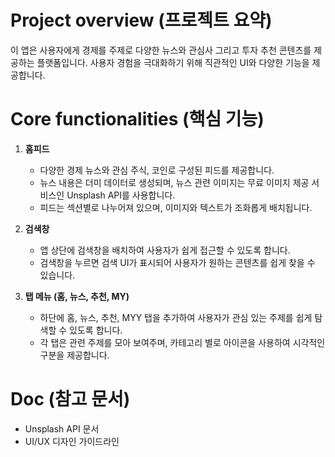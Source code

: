 # Project overview (프로젝트 요약)
이 앱은 사용자에게 경제를 주제로 다양한 뉴스와 관심사 그리고 투자 추천 콘텐츠를 제공하는 플랫폼입니다. 사용자 경험을 극대화하기 위해 직관적인 UI와 다양한 기능을 제공합니다.

# Core functionalities (핵심 기능)

1. **홈피드**
   - 다양한 경제 뉴스와 관심 주식, 코인로 구성된 피드를 제공합니다.
   - 뉴스 내용은 더미 데이터로 생성되며, 뉴스 관련 이미지는 무료 이미지 제공 서비스인 Unsplash API를 사용합니다.
   - 피드는 섹션별로 나누어져 있으며, 이미지와 텍스트가 조화롭게 배치됩니다.

2. **검색창**
   - 앱 상단에 검색창을 배치하여 사용자가 쉽게 접근할 수 있도록 합니다.
   - 검색창을 누르면 검색 UI가 표시되어 사용자가 원하는 콘텐츠를 쉽게 찾을 수 있습니다.

3. **탭 메뉴 (홈, 뉴스, 추천, MY)**
   - 하단에 홈, 뉴스, 추천, MYY 탭을 추가하여 사용자가 관심 있는 주제를 쉽게 탐색할 수 있도록 합니다.
   - 각 탭은 관련 주제를 모아 보여주며, 카테고리 별로 아이콘을 사용하여 시각적인 구분을 제공합니다.

# Doc (참고 문서)
- Unsplash API 문서
- UI/UX 디자인 가이드라인